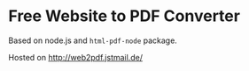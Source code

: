 # Free Website to PDF Converter

Based on node.js and `html-pdf-node` package.

Hosted on http://web2pdf.jstmail.de/